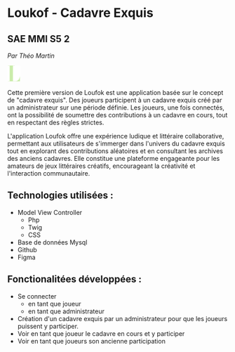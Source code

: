 # Loukof - Cadavre Exquis

## SAE MMI S5 2

_Par Théo Martin_

<img src="./public/assets/img/l.svg" alt="Logo Loufok"/>

Cette première version de Loufok est une application basée sur le concept de "cadavre exquis". Des joueurs participent à un cadavre exquis créé par un administrateur sur une période définie. Les joueurs, une fois connectés, ont la possibilité de soumettre des contributions à un cadavre en cours, tout en respectant des règles strictes.

L'application Loufok offre une expérience ludique et littéraire collaborative, permettant aux utilisateurs de s'immerger dans l'univers du cadavre exquis tout en explorant des contributions aléatoires et en consultant les archives des anciens cadavres. Elle constitue une plateforme engageante pour les amateurs de jeux littéraires créatifs, encourageant la créativité et l'interaction communautaire.

## Technologies utilisées :

- Model View Controller
  - Php
  - Twig
  - CSS
- Base de données Mysql
- Github
- Figma

## Fonctionalitées développées :

- Se connecter
  - en tant que joueur
  - en tant que administrateur
- Création d'un cadavre exquis par un administrateur pour que les joueurs puissent y participer.
- Voir en tant que joueur le cadavre en cours et y participer
- Voir en tant que joueurs son ancienne participation
